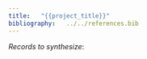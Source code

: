 ```yaml
---
title:   "{{project_title}}"
bibliography:   ../../references.bib
---
```


_Records to synthesize_:<!-- NEW_RECORD_SOURCE -->
